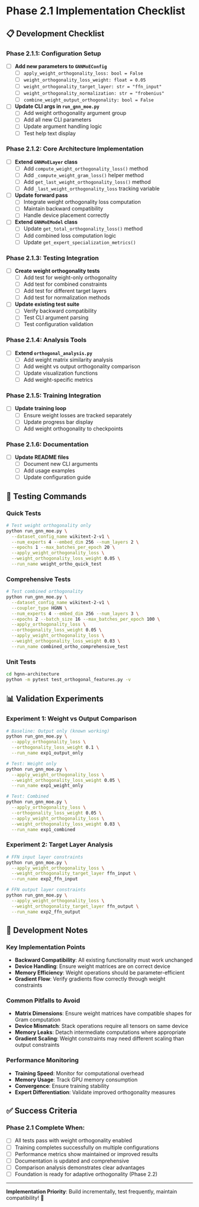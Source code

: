# Phase 2.1 Implementation Checklist

## 📋 Development Checklist

### Phase 2.1.1: Configuration Setup
- [ ] **Add new parameters to `GNNMoEConfig`**
  - [ ] `apply_weight_orthogonality_loss: bool = False`
  - [ ] `weight_orthogonality_loss_weight: float = 0.05`
  - [ ] `weight_orthogonality_target_layer: str = "ffn_input"`
  - [ ] `weight_orthogonality_normalization: str = "frobenius"`
  - [ ] `combine_weight_output_orthogonality: bool = False`

- [ ] **Update CLI args in `run_gnn_moe.py`**
  - [ ] Add weight orthogonality argument group
  - [ ] Add all new CLI parameters
  - [ ] Update argument handling logic
  - [ ] Test help text display

### Phase 2.1.2: Core Architecture Implementation
- [ ] **Extend `GNNMoELayer` class**
  - [ ] Add `compute_weight_orthogonality_loss()` method
  - [ ] Add `_compute_weight_gram_loss()` helper method
  - [ ] Add `get_last_weight_orthogonality_loss()` method
  - [ ] Add `_last_weight_orthogonality_loss` tracking variable

- [ ] **Update forward pass**
  - [ ] Integrate weight orthogonality loss computation
  - [ ] Maintain backward compatibility
  - [ ] Handle device placement correctly

- [ ] **Extend `GNNMoEModel` class**
  - [ ] Update `get_total_orthogonality_loss()` method
  - [ ] Add combined loss computation logic
  - [ ] Update `get_expert_specialization_metrics()`

### Phase 2.1.3: Testing Integration
- [ ] **Create weight orthogonality tests**
  - [ ] Add test for weight-only orthogonality
  - [ ] Add test for combined constraints
  - [ ] Add test for different target layers
  - [ ] Add test for normalization methods

- [ ] **Update existing test suite**
  - [ ] Verify backward compatibility
  - [ ] Test CLI argument parsing
  - [ ] Test configuration validation

### Phase 2.1.4: Analysis Tools
- [ ] **Extend `orthogonal_analysis.py`**
  - [ ] Add weight matrix similarity analysis
  - [ ] Add weight vs output orthogonality comparison
  - [ ] Update visualization functions
  - [ ] Add weight-specific metrics

### Phase 2.1.5: Training Integration
- [ ] **Update training loop**
  - [ ] Ensure weight losses are tracked separately
  - [ ] Update progress bar display
  - [ ] Add weight orthogonality to checkpoints

### Phase 2.1.6: Documentation
- [ ] **Update README files**
  - [ ] Document new CLI arguments
  - [ ] Add usage examples
  - [ ] Update configuration guide

## 🧪 Testing Commands

### Quick Tests
```bash
# Test weight orthogonality only
python run_gnn_moe.py \
  --dataset_config_name wikitext-2-v1 \
  --num_experts 4 --embed_dim 256 --num_layers 2 \
  --epochs 1 --max_batches_per_epoch 20 \
  --apply_weight_orthogonality_loss \
  --weight_orthogonality_loss_weight 0.05 \
  --run_name weight_ortho_quick_test
```

### Comprehensive Tests
```bash
# Test combined orthogonality
python run_gnn_moe.py \
  --dataset_config_name wikitext-2-v1 \
  --coupler_type HGNN \
  --num_experts 4 --embed_dim 256 --num_layers 3 \
  --epochs 2 --batch_size 16 --max_batches_per_epoch 100 \
  --apply_orthogonality_loss \
  --orthogonality_loss_weight 0.05 \
  --apply_weight_orthogonality_loss \
  --weight_orthogonality_loss_weight 0.03 \
  --run_name combined_ortho_comprehensive_test
```

### Unit Tests
```bash
cd hgnn-architecture
python -m pytest test_orthogonal_features.py -v
```

## 📊 Validation Experiments

### Experiment 1: Weight vs Output Comparison
```bash
# Baseline: Output only (known working)
python run_gnn_moe.py \
  --apply_orthogonality_loss \
  --orthogonality_loss_weight 0.1 \
  --run_name exp1_output_only

# Test: Weight only
python run_gnn_moe.py \
  --apply_weight_orthogonality_loss \
  --weight_orthogonality_loss_weight 0.05 \
  --run_name exp1_weight_only

# Test: Combined
python run_gnn_moe.py \
  --apply_orthogonality_loss \
  --orthogonality_loss_weight 0.05 \
  --apply_weight_orthogonality_loss \
  --weight_orthogonality_loss_weight 0.03 \
  --run_name exp1_combined
```

### Experiment 2: Target Layer Analysis
```bash
# FFN input layer constraints
python run_gnn_moe.py \
  --apply_weight_orthogonality_loss \
  --weight_orthogonality_target_layer ffn_input \
  --run_name exp2_ffn_input

# FFN output layer constraints  
python run_gnn_moe.py \
  --apply_weight_orthogonality_loss \
  --weight_orthogonality_target_layer ffn_output \
  --run_name exp2_ffn_output
```

## 🔧 Development Notes

### Key Implementation Points
- **Backward Compatibility**: All existing functionality must work unchanged
- **Device Handling**: Ensure weight matrices are on correct device
- **Memory Efficiency**: Weight operations should be parameter-efficient
- **Gradient Flow**: Verify gradients flow correctly through weight constraints

### Common Pitfalls to Avoid
- **Matrix Dimensions**: Ensure weight matrices have compatible shapes for Gram computation
- **Device Mismatch**: Stack operations require all tensors on same device
- **Memory Leaks**: Detach intermediate computations where appropriate
- **Gradient Scaling**: Weight constraints may need different scaling than output constraints

### Performance Monitoring
- **Training Speed**: Monitor for computational overhead
- **Memory Usage**: Track GPU memory consumption
- **Convergence**: Ensure training stability
- **Expert Differentiation**: Validate improved orthogonality measures

## ✅ Success Criteria

### Phase 2.1 Complete When:
- [ ] All tests pass with weight orthogonality enabled
- [ ] Training completes successfully on multiple configurations
- [ ] Performance metrics show maintained or improved results
- [ ] Documentation is updated and comprehensive
- [ ] Comparison analysis demonstrates clear advantages
- [ ] Foundation is ready for adaptive orthogonality (Phase 2.2)

---

**Implementation Priority**: Build incrementally, test frequently, maintain compatibility! 🚀
